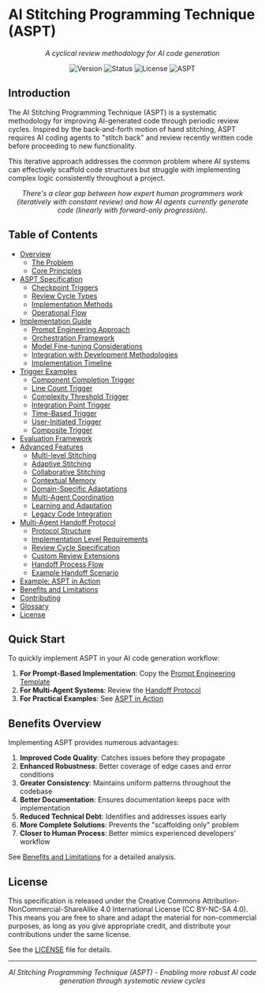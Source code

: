 # AI Stitching Programming Technique (ASPT)

<div align="center">
  
*A cyclical review methodology for AI code generation*

![Version](https://img.shields.io/badge/Version-1.0.0-blue)
![Status](https://img.shields.io/badge/Status-Draft-orange)
![License](https://img.shields.io/badge/License-MIT-green)
![ASPT](https://img.shields.io/badge/ASPT-v1.0-purple)

</div>

<!-- 
DIAGRAM: ASPT Cyclical Process
┌─────────────┐     ┌─────────────┐     ┌─────────────┐
│   GENERATE  │────>│  SHALLOW    │────>│   REFINE    │
│    CODE     │     │   STITCH    │     │             │
└─────────────┘     └─────────────┘     └──────┬──────┘
      ▲                                        │
      │                                        │
      │                                        │
┌─────┴───────┐     ┌─────────────┐     ┌─────▼──────┐
│  INTEGRATE  │<────│   DEEP      │<────│   MEDIUM   │
│             │     │   STITCH    │     │   STITCH   │
└─────────────┘     └─────────────┘     └─────────────┘
-->

## Introduction

The AI Stitching Programming Technique (ASPT) is a systematic methodology for improving AI-generated code through periodic review cycles. Inspired by the back-and-forth motion of hand stitching, ASPT requires AI coding agents to "stitch back" and review recently written code before proceeding to new functionality.

This iterative approach addresses the common problem where AI systems can effectively scaffold code structures but struggle with implementing complex logic consistently throughout a project.

<div align="center">
<i>
There's a clear gap between how expert human programmers work (iteratively with constant review) and how AI agents currently generate code (linearly with forward-only progression).
</i>
</div>

## Table of Contents

- [Overview](docs/overview.md)
  - [The Problem](docs/overview.md#the-problem)
  - [Core Principles](docs/overview.md#core-principles)
- [ASPT Specification](docs/specification.md)
  - [Checkpoint Triggers](docs/specification.md#checkpoint-triggers)
  - [Review Cycle Types](docs/specification.md#review-cycle-types)
  - [Implementation Methods](docs/specification.md#implementation-methods)
  - [Operational Flow](docs/specification.md#operational-flow)
- [Implementation Guide](docs/implementation.md)
  - [Prompt Engineering Approach](docs/implementation.md#prompt-engineering-approach)
  - [Orchestration Framework](docs/implementation.md#orchestration-framework)
  - [Model Fine-tuning Considerations](docs/implementation.md#model-fine-tuning-considerations)
  - [Integration with Development Methodologies](docs/implementation.md#integration-with-development-methodologies)
  - [Implementation Timeline](docs/implementation.md#implementation-timeline)
- [Trigger Examples](docs/trigger-examples.md)
  - [Component Completion Trigger](docs/trigger-examples.md#1-component-completion-trigger)
  - [Line Count Trigger](docs/trigger-examples.md#2-line-count-trigger)
  - [Complexity Threshold Trigger](docs/trigger-examples.md#3-complexity-threshold-trigger)
  - [Integration Point Trigger](docs/trigger-examples.md#4-integration-point-trigger)
  - [Time-Based Trigger](docs/trigger-examples.md#5-time-based-trigger)
  - [User-Initiated Trigger](docs/trigger-examples.md#6-user-initiated-trigger)
  - [Composite Trigger](docs/trigger-examples.md#7-composite-trigger)
- [Evaluation Framework](docs/evaluation.md)
- [Advanced Features](docs/advanced-features.md)
  - [Multi-level Stitching](docs/advanced-features.md#1-multi-level-stitching)
  - [Adaptive Stitching](docs/advanced-features.md#2-adaptive-stitching)
  - [Collaborative Stitching](docs/advanced-features.md#3-collaborative-stitching)
  - [Contextual Memory](docs/advanced-features.md#4-contextual-memory)
  - [Domain-Specific Adaptations](docs/advanced-features.md#5-domain-specific-adaptations)
  - [Multi-Agent Coordination](docs/advanced-features.md#6-multi-agent-coordination)
  - [Learning and Adaptation](docs/advanced-features.md#7-learning-and-adaptation)
  - [Legacy Code Integration](docs/advanced-features.md#8-legacy-code-integration)
- [Multi-Agent Handoff Protocol](docs/handoff-protocol.md)
  - [Protocol Structure](docs/handoff-protocol.md#1-protocol-structure)
  - [Implementation Level Requirements](docs/handoff-protocol.md#2-implementation-level-requirements)
  - [Review Cycle Specification](docs/handoff-protocol.md#3-review-cycle-specification)
  - [Custom Review Extensions](docs/handoff-protocol.md#4-custom-review-extensions)
  - [Handoff Process Flow](docs/handoff-protocol.md#5-handoff-process-flow)
  - [Example Handoff Scenario](docs/handoff-protocol.md#6-example-handoff-scenario)
- [Example: ASPT in Action](docs/examples.md)
- [Benefits and Limitations](docs/benefits-limitations.md)
- [Contributing](docs/contributing.md)
- [Glossary](docs/glossary.md)
- [License](LICENSE)

## Quick Start

To quickly implement ASPT in your AI code generation workflow:

1. **For Prompt-Based Implementation**: Copy the [Prompt Engineering Template](docs/implementation.md#prompt-engineering-approach)
2. **For Multi-Agent Systems**: Review the [Handoff Protocol](docs/handoff-protocol.md)
3. **For Practical Examples**: See [ASPT in Action](docs/examples.md)

## Benefits Overview

Implementing ASPT provides numerous advantages:

1. **Improved Code Quality**: Catches issues before they propagate
2. **Enhanced Robustness**: Better coverage of edge cases and error conditions
3. **Greater Consistency**: Maintains uniform patterns throughout the codebase
4. **Better Documentation**: Ensures documentation keeps pace with implementation
5. **Reduced Technical Debt**: Identifies and addresses issues early
6. **More Complete Solutions**: Prevents the "scaffolding only" problem
7. **Closer to Human Process**: Better mimics experienced developers' workflow

See [Benefits and Limitations](docs/benefits-limitations.md) for a detailed analysis.

## License

This specification is released under the Creative Commons Attribution-NonCommercial-ShareAlike 4.0 International License (CC BY-NC-SA 4.0). This means you are free to share and adapt the material for non-commercial purposes, as long as you give appropriate credit, and distribute your contributions under the same license.

See the [LICENSE](LICENSE) file for details.

---

<div align="center">

*AI Stitching Programming Technique (ASPT) - Enabling more robust AI code generation through systematic review cycles*

</div>
